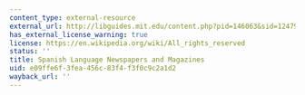 ```yaml
---
content_type: external-resource
external_url: http://libguides.mit.edu/content.php?pid=146063&sid=1247903
has_external_license_warning: true
license: https://en.wikipedia.org/wiki/All_rights_reserved
status: ''
title: Spanish Language Newspapers and Magazines
uid: e09ffe6f-3fea-456c-83f4-f3f0c9c2a1d2
wayback_url: ''
---
```


